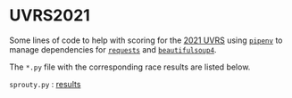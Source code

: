 # UVRS2021

Some lines of code to help with scoring for the [2021 UVRS](https://uppervalleyrunningclub.org/2021-upper-valley-running-series) using [`pipenv`](https://pipenv.pypa.io/en/latest/) to manage dependencies for [`requests`](https://docs.python-requests.org/en/latest/) and [`beautifulsoup4`](https://www.crummy.com/software/BeautifulSoup/bs4/doc/).

The `*.py` file with the corresponding race results are listed below.

`sprouty.py` : [results](http://802timing.com/results/21results/runresults/9.11.21sproutyoverall.htm)
